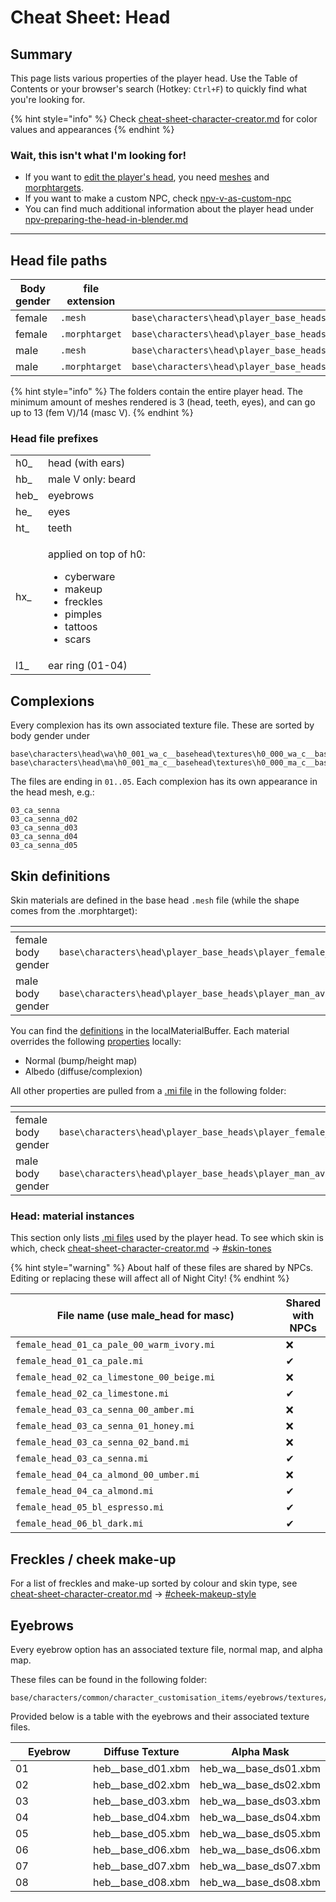 # Cheat Sheet: Head

## Summary

This page lists various properties of the player head. Use the Table of Contents or your browser's search (Hotkey: `Ctrl+F`) to quickly find what you're looking for.

{% hint style="info" %}
Check [cheat-sheet-character-creator.md](../cheat-sheet-character-creator.md "mention") for color values and appearances
{% endhint %}

### Wait, this isn't what I'm looking for!

* If you want to [edit the player's head](../../../modding-guides/npcs/a-new-head-for-v.md), you need [meshes](../../files-and-what-they-do/3d-objects-.mesh-files) and [morphtargets](../../3d-modelling/morphtargets.md).
* If you want to make a custom NPC, check [npv-v-as-custom-npc](../../../modding-guides/npcs/npv-v-as-custom-npc/ "mention")
* You can find much additional information about the player head under [npv-preparing-the-head-in-blender.md](../../../modding-guides/npcs/npv-v-as-custom-npc/npv-preparing-the-head-in-blender.md "mention")

***

## Head file paths

<table data-header-hidden><thead><tr><th width="166.33333333333331">Body gender</th><th width="166">file extension</th><th>file path</th></tr></thead><tbody><tr><td>female</td><td><code>.mesh</code></td><td><code>base\characters\head\player_base_heads\player_female_average\h0_000_pwa_c__basehead\</code></td></tr><tr><td>female</td><td><code>.morphtarget</code></td><td><code>base\characters\head\player_base_heads\player_female_average</code></td></tr><tr><td>male</td><td><code>.mesh</code></td><td><code>base\characters\head\player_base_heads\player_man_average\h0_000_pma_c__basehead</code></td></tr><tr><td>male</td><td><code>.morphtarget</code></td><td><code>base\characters\head\player_base_heads\player_man_average</code></td></tr></tbody></table>

{% hint style="info" %}
The folders contain the entire player head. The minimum amount of meshes rendered is 3 (head, teeth, eyes), and can go up to 13 (fem V)/14 (masc V).
{% endhint %}

### Head file prefixes

|       |                                                                                                                                       |
| ----- | ------------------------------------------------------------------------------------------------------------------------------------- |
| h0\_  | head (with ears)                                                                                                                      |
| hb\_  | male V only: beard                                                                                                                    |
| heb\_ | eyebrows                                                                                                                              |
| he\_  | eyes                                                                                                                                  |
| ht\_  | teeth                                                                                                                                 |
| hx\_  | <p>applied on top of h0:</p><ul><li>cyberware</li><li>makeup</li><li>freckles</li><li>pimples</li><li>tattoos</li><li>scars</li></ul> |
| l1\_  | ear ring (01-04)                                                                                                                      |

## Complexions

Every complexion has its own associated texture file. These are sorted by body gender under

```
base\characters\head\wa\h0_001_wa_c__basehead\textures\h0_000_wa_c__basehead_d0X.xbm
base\characters\head\ma\h0_001_ma_c__basehead\textures\h0_000_ma_c__basehead_d0X.xbm
```

The files are ending in `01..05`. Each complexion has its own appearance in the head mesh, e.g.:

```
03_ca_senna
03_ca_senna_d02
03_ca_senna_d03
03_ca_senna_d04
03_ca_senna_d05
```

## Skin definitions

Skin materials are defined in the base head `.mesh` file (while the shape comes from the .morphtarget):

<table><thead><tr><th width="251"></th><th></th></tr></thead><tbody><tr><td>female body gender</td><td><code>base\characters\head\player_base_heads\player_female_average\h0_000_pwa_c__basehead\h0_000_pwa_c__basehead.mesh</code></td></tr><tr><td>male body gender</td><td><code>base\characters\head\player_base_heads\player_man_average\h0_000_pma_c__basehead\h0_000_pma_c__basehead.mesh</code></td></tr></tbody></table>

You can find the [definitions](../../files-and-what-they-do/3d-objects-.mesh-files#step-3-material-definition) in the localMaterialBuffer. Each material overrides the following [properties](../../materials/configuring-materials/#checking-material-properties) locally:

* Normal (bump/height map)
* Albedo (diffuse/complexion)

All other properties are pulled from a [.mi file](../../files-and-what-they-do/file-formats/materials/re-using-materials-.mi.md) in the following folder:

<table><thead><tr><th width="212"></th><th></th></tr></thead><tbody><tr><td>female body gender</td><td><code>base\characters\head\player_base_heads\player_female_average\h0_000_pwa_c__basehead\textures</code></td></tr><tr><td>male body gender</td><td><code>base\characters\head\player_base_heads\player_man_average\h0_000_pma_c__basehead\textures</code></td></tr></tbody></table>

### Head: material instances

This section only lists [.mi files](../../files-and-what-they-do/file-formats/materials/re-using-materials-.mi.md) used by the player head. To see which skin is which, check [cheat-sheet-character-creator.md](../cheat-sheet-character-creator.md "mention") -> [#skin-tones](../cheat-sheet-character-creator.md#skin-tones "mention")

{% hint style="warning" %}
About half of these files are shared by NPCs. Editing or replacing these will affect all of Night City!
{% endhint %}

<table><thead><tr><th width="550">File name (use male_head for masc)</th><th>Shared with NPCs</th></tr></thead><tbody><tr><td><code>female_head_01_ca_pale_00_warm_ivory.mi</code></td><td>❌</td></tr><tr><td><code>female_head_01_ca_pale.mi</code></td><td>✔</td></tr><tr><td><code>female_head_02_ca_limestone_00_beige.mi</code></td><td>❌</td></tr><tr><td><code>female_head_02_ca_limestone.mi</code></td><td>✔</td></tr><tr><td><code>female_head_03_ca_senna_00_amber.mi</code></td><td>❌</td></tr><tr><td><code>female_head_03_ca_senna_01_honey.mi</code></td><td>❌</td></tr><tr><td><code>female_head_03_ca_senna_02_band.mi</code></td><td>❌</td></tr><tr><td><code>female_head_03_ca_senna.mi</code></td><td>✔</td></tr><tr><td><code>female_head_04_ca_almond_00_umber.mi</code></td><td>❌</td></tr><tr><td><code>female_head_04_ca_almond.mi</code></td><td>✔</td></tr><tr><td><code>female_head_05_bl_espresso.mi</code></td><td>✔</td></tr><tr><td><code>female_head_06_bl_dark.mi</code></td><td>✔</td></tr></tbody></table>

## **Freckles / cheek make-up**

For a list of freckles and make-up sorted by colour and skin type, see [cheat-sheet-character-creator.md](../cheat-sheet-character-creator.md "mention") -> [#cheek-makeup-style](../cheat-sheet-character-creator.md#cheek-makeup-style "mention")

## Eyebrows

Ev~~e~~ry eyebrow option has an associated texture file, normal map, and alpha map.

These files can be found in the following folder:

```
base/characters/common/character_customisation_items/eyebrows/textures/
```

Provided below is a table with the eyebrows and their associated texture files.

<table><thead><tr><th width="157">Eyebrow</th><th>Diffuse Texture</th><th>Alpha Mask</th></tr></thead><tbody><tr><td>01</td><td>heb__base_d01.xbm</td><td>heb_wa__base_ds01.xbm</td></tr><tr><td>02</td><td>heb__base_d02.xbm</td><td>heb_wa__base_ds02.xbm</td></tr><tr><td>03</td><td>heb__base_d03.xbm</td><td>heb_wa__base_ds03.xbm</td></tr><tr><td>04</td><td>heb__base_d04.xbm</td><td>heb_wa__base_ds04.xbm</td></tr><tr><td>05</td><td>heb__base_d05.xbm</td><td>heb_wa__base_ds05.xbm</td></tr><tr><td>06</td><td>heb__base_d06.xbm</td><td>heb_wa__base_ds06.xbm</td></tr><tr><td>07</td><td>heb__base_d07.xbm</td><td>heb_wa__base_ds07.xbm</td></tr><tr><td>08</td><td>heb__base_d08.xbm</td><td>heb_wa__base_ds08.xbm</td></tr></tbody></table>
